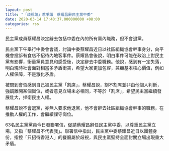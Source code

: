 ```yaml
---
layout: post
title: "「歧視論」惹爭議　蔡耀昌辭民主黨中委"
date: 2020-03-14 17:40:37.000000000 +08:00
categories: rss
---
```


民主黨成員蔡耀昌決定辭去包括中委在內的所有黨內職務，但不會退黨。

民主黨下午舉行中委會會議，討論中委蔡耀昌近日以社區組織協會幹事身分，向平機會投訴有食店不招待內地客事件。蔡耀昌會後說，明白事件可能在政治上對民主黨有影響，衡量黨員意見和感受後，決定辭去中委職務。他說，感到有一定失落，明白現時社會面對相當多矛盾衝突，希望大家更加包容，兼顧基本核心價值，例如人權保障，不是激化矛盾。

被問到會否感到自己被民主黨「割席」，蔡耀昌說，割不割席並非由他個人判斷，強調離開某個崗位，或者意見立場未必相同，不等於「割席」，希望民主黨繼續發展壯大，捍衛民主人權。

蔡耀昌說不會退黨，亦無人要求他退黨，他不會辭去社區組織協會幹事的職務，在推動人權的工作，會繼續謹守崗位。

63名民主黨黨員今日發聯署信，促請蔡耀昌辭任民主黨中委，以尊重民主黨立場，又指「蔡耀昌不代表我」。聯署信中指出，民主黨中委蔡耀昌近日以團體身份，指控「只招待香港人」的餐廳屬於歧視，與民主黨堅持全面封關立場出現重大矛盾。
